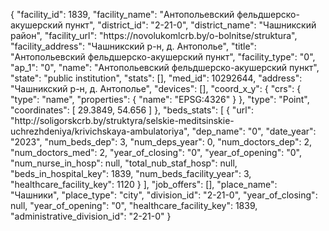 {
    "facility_id": 1839,
    "facility_name": "Антопольевский фельдшерско-акушерский пункт",
    "district_id": "2-21-0",
    "district_name": "Чашникский район",
    "facility_url": "https:\/\/novolukomlcrb.by\/o-bolnitse\/struktura",
    "facility_address": "Чашникский р-н, д. Антополье",
    "title": "Антопольевский фельдшерско-акушерский пункт",
    "facility_type": "0",
    "ap_1": "0",
    "name": "Антопольевский фельдшерско-акушерский пункт",
    "state": "public institution",
    "stats": [],
    "med_id": 10292644,
    "address": "Чашникский р-н, д. Антополье",
    "devices": [],
    "coord_x_y": {
        "crs": {
            "type": "name",
            "properties": {
                "name": "EPSG:4326"
            }
        },
        "type": "Point",
        "coordinates": [
            29.3849,
            54.656
        ]
    },
    "beds_stats": [
        {
            "url": "http:\/\/soligorskcrb.by\/struktyra\/selskie-meditsinskie-uchrezhdeniya\/krivichskaya-ambulatoriya",
            "dep_name": "0",
            "date_year": "2023",
            "num_beds_dep": 3,
            "num_deps_year": 0,
            "num_doctors_dep": 2,
            "num_doctors_med": 2,
            "year_of_closing": "0",
            "year_of_opening": "0",
            "num_nurse_in_hosp": null,
            "total_nub_staf_hosp": null,
            "beds_in_hospital_key": 1839,
            "num_beds_facility_year": 3,
            "healthcare_facility_key": 1120
        }
    ],
    "job_offers": [],
    "place_name": "Чашники",
    "place_type": "city",
    "division_id": "2-21-0",
    "year_of_closing": null,
    "year_of_opening": "0",
    "healthcare_facility_key": 1839,
    "administrative_division_id": "2-21-0"
}